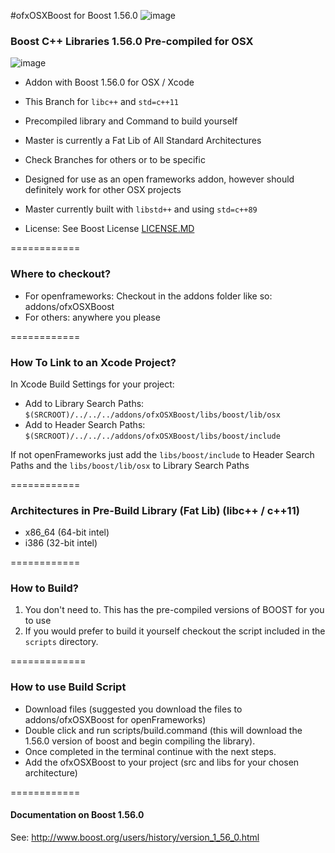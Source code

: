 #ofxOSXBoost for Boost 1.56.0  ![image](https://travis-ci.org/danoli3/ofxOSXBoost.svg?branch=1.56.0-libc++)

### Boost C++ Libraries 1.56.0 Pre-compiled for OSX
![image](https://github.com/danoli3/ofxOSXBoost/blob/master/ofxaddons_thumbnail.png)

- Addon with Boost 1.56.0 for OSX / Xcode 
- This Branch for ```libc++``` and ```std=c++11``` 
- Precompiled library and Command to build yourself
- Master is currently a Fat Lib of All Standard Architectures
- Check Branches for others or to be specific 
- Designed for use as an open frameworks addon, however should definitely work for other OSX projects
- Master currently built with ```libstd++``` and using ```std=c++89```

- License: See Boost License [LICENSE.MD](https://github.com/danoli3/ofxOSXBoost/blob/master/LICENSE.md)

============


### Where to checkout?

- For openframeworks: Checkout in the addons folder like so: addons/ofxOSXBoost
- For others: anywhere you please



============

### How To Link to an Xcode Project?

In Xcode Build Settings for your project:

- Add to Library Search Paths: ``` $(SRCROOT)/../../../addons/ofxOSXBoost/libs/boost/lib/osx ```
- Add to Header Search Paths:  ```$(SRCROOT)/../../../addons/ofxOSXBoost/libs/boost/include ```

If not openFrameworks just add the ``` libs/boost/include ``` to Header Search Paths and the  ``` libs/boost/lib/osx ``` to Library Search Paths



============

### Architectures in Pre-Build Library (Fat Lib) (libc++ / c++11)

- x86_64 (64-bit intel)
- i386 (32-bit intel)

============

### How to Build?

1. You don't need to. This has the pre-compiled versions of BOOST for you to use
2. If you would prefer to build it yourself checkout the script included in the ``` scripts ``` directory.


=============

### How to use Build Script


- Download files (suggested you download the files to addons/ofxOSXBoost for openFrameworks)
- Double click and run scripts/build.command (this will download the 1.56.0 version of boost and begin compiling the library).
- Once completed in the terminal continue with the next steps.
- Add the ofxOSXBoost to your project (src and libs for your chosen architecture)



============

#### Documentation on Boost 1.56.0


See: http://www.boost.org/users/history/version_1_56_0.html

